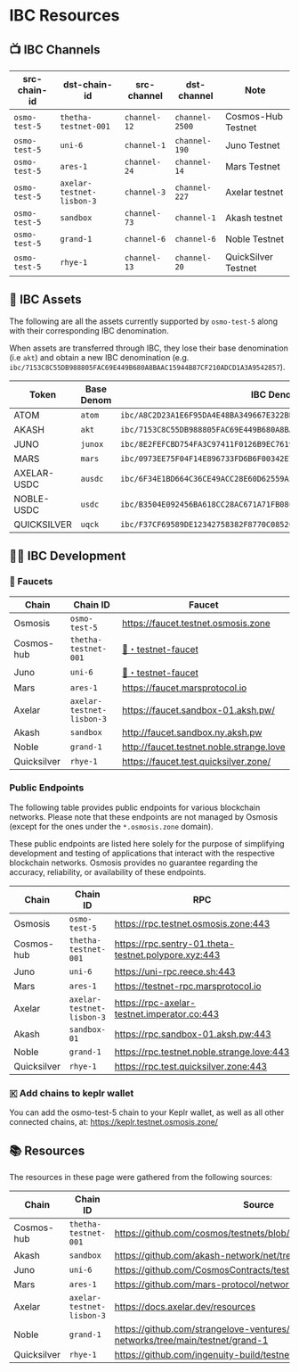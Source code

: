 # IBC Resources

## 📺 IBC Channels

| src-chain-id  | dst-chain-id              | src-channel  | dst-channel    | Note                |
|---------------|---------------------------|--------------|----------------|---------------------|
| `osmo-test-5` | `thetha-testnet-001`      | `channel-12` | `channel-2500` | Cosmos-Hub Testnet  |
| `osmo-test-5` | `uni-6`                   | `channel-1`  | `channel-190`  | Juno Testnet        |
| `osmo-test-5` | `ares-1`                  | `channel-24` | `channel-14`   | Mars Testnet        |
| `osmo-test-5` | `axelar-testnet-lisbon-3` | `channel-3`  | `channel-227`  | Axelar testnet      |
| `osmo-test-5` | `sandbox`                 | `channel-73` | `channel-1`    | Akash testnet       |
| `osmo-test-5` | `grand-1`                 | `channel-6`  | `channel-6`    | Noble Testnet       |
| `osmo-test-5` | `rhye-1`                  | `channel-13` | `channel-20`   | QuickSilver Testnet |

## 🫰 IBC Assets

The following are all the assets currently supported by `osmo-test-5` along with their corresponding IBC denomination.

When assets are transferred through IBC, they lose their base denomination (i.e `akt`) and obtain a new IBC denomination (e.g. `ibc/7153C8C55DB988805FAC69E449B680A8BAAC15944B87CF210ADCD1A3A9542857`).

| Token       | Base Denom | IBC Denom                                                              |
|-------------|------------|------------------------------------------------------------------------|
| ATOM        | `atom`     | `ibc/A8C2D23A1E6F95DA4E48BA349667E322BD7A6C996D8A4AAE8BA72E190F3D1477` |
| AKASH       | `akt`      | `ibc/7153C8C55DB988805FAC69E449B680A8BAAC15944B87CF210ADCD1A3A9542857` |
| JUNO        | `junox`    | `ibc/8E2FEFCBD754FA3C97411F0126B9EC76191BAA1B3959CB73CECF396A4037BBF0` |
| MARS        | `mars`     | `ibc/0973EE75F04F14E896733FD6B6F00342E7CD7867785EE8596D3E74767BC19FC9` |
| AXELAR-USDC | `ausdc`    | `ibc/6F34E1BD664C36CE49ACC28E60D62559A5F96C4F9A6CCE4FC5A67B2852E24CFE` |
| NOBLE-USDC  | `usdc`     | `ibc/B3504E092456BA618CC28AC671A71FB08C6CA0FD0BE7C8A5B5A3E2DD933CC9E4` |
| QUICKSILVER | `uqck`     | `ibc/F37CF69589DE12342758382F8770C0852CD8D2E4519F55166EBDAF472AD667C9` |

## 🧑‍💻 IBC Development

### 🚰 Faucets 

| Chain       | Chain ID                  | Faucet                                                                                  |
|-------------|---------------------------|-----------------------------------------------------------------------------------------|
| Osmosis     | `osmo-test-5`             | <https://faucet.testnet.osmosis.zone>                                                 |
| Cosmos-hub  | `thetha-testnet-001`      | [🚰・testnet-faucet](https://discord.com/channels/669268347736686612/953697793476821092) |
| Juno        | `uni-6`                   | [🚰・testnet-faucet](https://discord.com/channels/816256689078403103/842073995059003422) |
| Mars        | `ares-1`                  | <https://faucet.marsprotocol.io>                                                        |
| Axelar      | `axelar-testnet-lisbon-3` | <https://faucet.sandbox-01.aksh.pw/>                                                    |
| Akash       | `sandbox`                 | <http://faucet.sandbox.ny.aksh.pw>                                                      |
| Noble       | `grand-1`                 | <http://faucet.testnet.noble.strange.love>                                              |
| Quicksilver | `rhye-1`                  | <https://faucet.test.quicksilver.zone/>                                                 |

### Public Endpoints

The following table provides public endpoints for various blockchain networks. Please note that these endpoints are not managed by Osmosis (except for the ones under the `*.osmosis.zone` domain). 

These public endpoints are listed here solely for the purpose of simplifying development and testing of applications that interact with the respective blockchain networks. Osmosis provides no guarantee regarding the accuracy, reliability, or availability of these endpoints.

| Chain       | Chain ID                  | RPC                                                    | REST                                                |
|-------------|---------------------------|--------------------------------------------------------|-----------------------------------------------------|
| Osmosis     | `osmo-test-5`             | <https://rpc.testnet.osmosis.zone:443>               | <https://lcd.testnet.osmosis.zone>                |
| Cosmos-hub  | `thetha-testnet-001`      | <https://rpc.sentry-01.theta-testnet.polypore.xyz:443> | <https://rest.sentry-01.theta-testnet.polypore.xyz> |
| Juno        | `uni-6`                   | <https://uni-rpc.reece.sh:443>                         | <https://uni-api.reece.sh>                          |
| Mars        | `ares-1`                  | <https://testnet-rpc.marsprotocol.io>                  | <https://testnet-rest.marsprotocol.io>              |
| Axelar      | `axelar-testnet-lisbon-3` | <https://rpc-axelar-testnet.imperator.co:443>          | <https://lcd-axelar-testnet.imperator.co>           |
| Akash       | `sandbox-01`              | <https://rpc.sandbox-01.aksh.pw:443>                   | <https://api.sandbox-01.aksh.pw/>                   |
| Noble       | `grand-1`                 | <https://rpc.testnet.noble.strange.love:443>           | <https://api.testnet.noble.strange.love>            |
| Quicksilver | `rhye-1`                  | <https://rpc.test.quicksilver.zone:443>                | <https://lcd.test.quicksilver.zone>                 |

### 🇰 Add chains to keplr wallet 

You can add the osmo-test-5 chain to your Keplr wallet, as well as all other connected chains, at: https://keplr.testnet.osmosis.zone/

## 📚 Resources

The resources in these page were gathered from the following sources:

| Chain       | Chain ID                  | Source                                                                             |
|-------------|---------------------------|------------------------------------------------------------------------------------|
| Cosmos-hub  | `thetha-testnet-001`      | <https://github.com/cosmos/testnets/blob/master/public/README.md>                  |
| Akash       | `sandbox`                 | <https://github.com/akash-network/net/tree/master/sandbox>                         |
| Juno        | `uni-6`                   | <https://github.com/CosmosContracts/testnets/tree/main/uni-6>                      |
| Mars        | `ares-1`                  | <https://github.com/mars-protocol/networks/blob/main/ares-1>                       |
| Axelar      | `axelar-testnet-lisbon-3` | <https://docs.axelar.dev/resources>                                                |
| Noble       | `grand-1`                 | <https://github.com/strangelove-ventures/noble-networks/tree/main/testnet/grand-1> |
| Quicksilver | `rhye-1`                  | <https://github.com/ingenuity-build/testnets/tree/main/rhye>                       |
